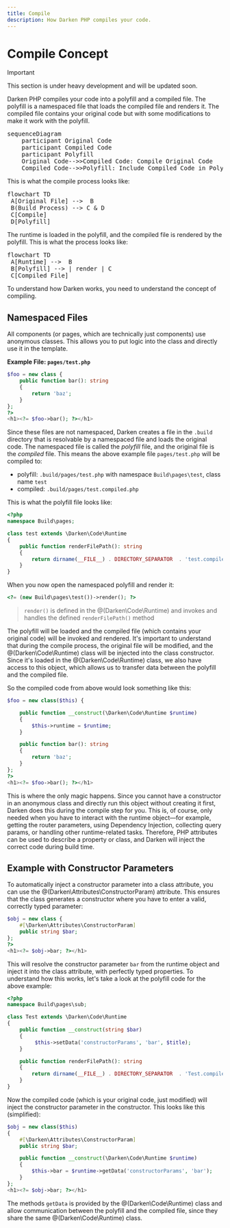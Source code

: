 ```yaml
---
title: Compile
description: How Darken PHP compiles your code.
---
```


# Compile Concept

> [!IMPORTANT]
> This section is under heavy development and will be updated soon.

Darken PHP compiles your code into a polyfill and a compiled file. The polyfill is a namespaced file that loads the compiled file and renders it. The compiled file contains your original code but with some modifications to make it work with the polyfill.

<pre class="mermaid">
sequenceDiagram
    participant Original Code
    participant Compiled Code
    participant Polyfill
    Original Code-->>Compiled Code: Compile Original Code
    Compiled Code-->>Polyfill: Include Compiled Code in Polyfill
</pre>

This is what the compile process looks like:

<pre class="mermaid">
flowchart TD
 A[Original File] -->  B
 B(Build Process) --> C & D
 C[Compile]
 D[Polyfill]
</pre>

The runtime is loaded in the polyfill, and the compiled file is rendered by the polyfill. This is what the process looks like:

<pre class="mermaid">
flowchart TD
 A[Runtime] -->  B
 B[Polyfill] --> | render | C
 C[Compiled File]
</pre>

To understand how Darken works, you need to understand the concept of compiling.

## Namespaced Files

All components (or pages, which are technically just components) use anonymous classes. This allows you to put logic into the class and directly use it in the template.

**Example File: `pages/test.php`**

```php
$foo = new class {
    public function bar(): string
    {
        return 'baz';
    }
};
?>
<h1><?= $foo->bar(); ?></h1>
```

Since these files are not namespaced, Darken creates a file in the `.build` directory that is resolvable by a namespaced file and loads the original code. The namespaced file is called the *polyfill* file, and the original file is the *compiled* file. This means the above example file `pages/test.php` will be compiled to:

+ polyfill: `.build/pages/test.php` with namespace `Build\pages\test`, class name `test`
+ compiled: `.build/pages/test.compiled.php`

This is what the polyfill file looks like:

```php
<?php
namespace Build\pages;

class test extends \Darken\Code\Runtime
{
    public function renderFilePath(): string
    {
        return dirname(__FILE__) . DIRECTORY_SEPARATOR  . 'test.compiled.php';
    }
}
```

When you now open the namespaced polyfill and render it:

```php
<?= (new Build\pages\test())->render(); ?>
```

> `render()` is defined in the @(Darken\Code\Runtime) and invokes and handles the defined `renderFilePath()` method

The polyfill will be loaded and the compiled file (which contains your original code) will be invoked and rendered. It's important to understand that during the compile process, the original file will be modified, and the @(Darken\Code\Runtime) class will be injected into the class constructor. Since it's loaded in the @(Darken\Code\Runtime) class, we also have access to this object, which allows us to transfer data between the polyfill and the compiled file.

So the compiled code from above would look something like this:

```php
$foo = new class($this) {

    public function __construct(\Darken\Code\Runtime $runtime)
    {
        $this->runtime = $runtime;
    }

    public function bar(): string
    {
        return 'baz';
    }
};
?>
<h1><?= $foo->bar(); ?></h1>
```

This is where the only magic happens. Since you cannot have a constructor in an anonymous class and directly run this object without creating it first, Darken does this during the compile step for you. This is, of course, only needed when you have to interact with the runtime object—for example, getting the router parameters, using Dependency Injection, collecting query params, or handling other runtime-related tasks. Therefore, PHP attributes can be used to describe a property or class, and Darken will inject the correct code during build time.

## Example with Constructor Parameters

To automatically inject a constructor parameter into a class attribute, you can use the @(Darken\Attributes\ConstructorParam) attribute. This ensures that the class generates a constructor where you have to enter a valid, correctly typed parameter:

```php
$obj = new class {
    #[\Darken\Attributes\ConstructorParam]
    public string $bar;
};
?>
<h1><?= $obj->bar; ?></h1>
```

This will resolve the constructor parameter `bar` from the runtime object and inject it into the class attribute, with perfectly typed properties. To understand how this works, let's take a look at the polyfill code for the above example:

```php
<?php
namespace Build\pages\sub;

class Test extends \Darken\Code\Runtime
{
    public function __construct(string $bar)
    {
         $this->setData('constructorParams', 'bar', $title);
    }

    public function renderFilePath(): string
    {
        return dirname(__FILE__) . DIRECTORY_SEPARATOR  . 'Test.compiled.php';
    }
}
```

Now the compiled code (which is your original code, just modified) will inject the constructor parameter in the constructor. This looks like this (simplified):

```php
$obj = new class($this)
{
    #[\Darken\Attributes\ConstructorParam]
    public string $bar;

    public function __construct(\Darken\Code\Runtime $runtime)
    {
        $this->bar = $runtime->getData('constructorParams', 'bar');
    }
};
<h1><?= $obj->bar; ?></h1>
```

The methods `getData` is provided by the @(Darken\Code\Runtime) class and allow communication between the polyfill and the compiled file, since they share the same @(Darken\Code\Runtime) class.
